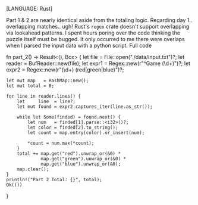 [LANGUAGE: Rust]

Part 1 & 2 are nearly identical aside from the totaling logic. Regarding day 1.. overlapping matches.. ugh! Rust's `regex` crate doesn't support overlapping via lookahead patterns. I spent hours poring over the code thinking the puzzle itself must be bugged. It only occurred to me there were overlaps when I parsed the input data with a python script.
Full code


fn part_2() -> Result<(), Box<dyn Error>> {
    let file   = File::open("./data/input.txt")?;
    let reader = BufReader::new(file);
    let expr1  = Regex::new(r"^Game (\d+)")?;
    let expr2  = Regex::new(r"(\d+) (red|green|blue)")?;

    let mut map   = HashMap::new();
    let mut total = 0;

    for line in reader.lines() {
        let     line  = line?;
        let mut found = expr2.captures_iter(line.as_str());

        while let Some(finded) = found.next() {
            let num   = finded[1].parse::<i32>()?;
            let color = finded[2].to_string();
            let count = map.entry(color).or_insert(num);

            *count = num.max(*count);
        }
        total += map.get("red").unwrap_or(&0) *
                 map.get("green").unwrap_or(&0) *
                 map.get("blue").unwrap_or(&0);
        map.clear();
    }
    println!("Part 2 Total: {}", total);
    Ok(())
}